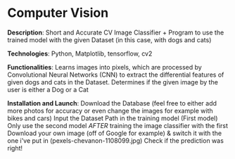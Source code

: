 # Computer Vision

**Description**: Short and Accurate CV Image Classifier + Program to use the trained model with the given Dataset (in this case, with dogs and cats)

**Technologies**: Python, Matplotlib, tensorflow, cv2

**Functionalities**:
Learns images into pixels, which are processed by Convolutional Neural Networks (CNN) to extract the differential features of given dogs and cats in the Dataset.
Determines if the given image by the user is either a Dog or a Cat

**Installation and Launch**:
Download the Database (feel free to either add more photos for accuracy or even change the images for example with bikes and cars)
Input the Dataset Path in the training model (First model)
Only use the second model *AFTER* training the image classifier with the first
Download your own image (off of Google for example) & switch it with the one i've put in (pexels-chevanon-1108099.jpg)
Check if the prediction was right!
